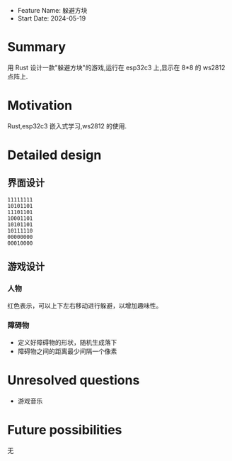 - Feature Name: 躲避方块
- Start Date: 2024-05-19

# Summary

用 Rust 设计一款"躲避方块"的游戏,运行在 esp32c3 上,显示在 8\*8 的 ws2812 点阵上.

# Motivation

Rust,esp32c3 嵌入式学习,ws2812 的使用.

# Detailed design

## 界面设计

```Text
11111111
10101101
11101101
10001101
10101101
10111110
00000000
00010000
```

## 游戏设计

### 人物

红色表示，可以上下左右移动进行躲避，以增加趣味性。

### 障碍物

- 定义好障碍物的形状，随机生成落下
- 障碍物之间的距离最少间隔一个像素

# Unresolved questions

- 游戏音乐

# Future possibilities

无
